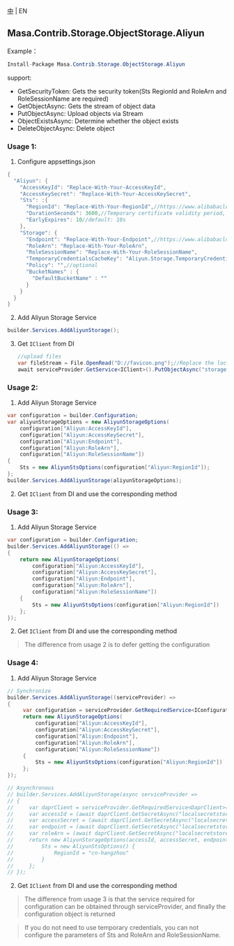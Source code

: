 [中](README.zh-CN.md) | EN

## Masa.Contrib.Storage.ObjectStorage.Aliyun

Example：

````C#
Install-Package Masa.Contrib.Storage.ObjectStorage.Aliyun
````

support:
* GetSecurityToken: Gets the security token(Sts RegionId and RoleArn and RoleSessionName are required)
* GetObjectAsync: Gets the stream of object data
* PutObjectAsync: Upload objects via Stream
* ObjectExistsAsync: Determine whether the object exists
* DeleteObjectAsync: Delete object

### Usage 1:

1. Configure appsettings.json
```` C#
{
  "Aliyun": {
    "AccessKeyId": "Replace-With-Your-AccessKeyId",
    "AccessKeySecret": "Replace-With-Your-AccessKeySecret",
    "Sts": :{
      "RegionId": "Replace-With-Your-RegionId",//https://www.alibabacloud.com/help/en/resource-access-management/latest/endpoints#reference-sdg-3pv-xdb
      "DurationSeconds": 3600,//Temporary certificate validity period, default: 3600s
      "EarlyExpires": 10//default: 10s
    },
    "Storage": {
      "Endpoint": "Replace-With-Your-Endpoint",//https://www.alibabacloud.com/help/en/object-storage-service/latest/regions-and-endpoints#section-plb-2vy-5db
      "RoleArn": "Replace-With-Your-RoleArn",
      "RoleSessionName": "Replace-With-Your-RoleSessionName",
      "TemporaryCredentialsCacheKey": "Aliyun.Storage.TemporaryCredentials",//optional, default: Aliyun.Storage.TemporaryCredentials
      "Policy": "",//optional
      "BucketNames" : {
        "DefaultBucketName" : ""
      }
    }
  }
}
````

2. Add Aliyun Storage Service

````C#
builder.Services.AddAliyunStorage();
````

3. Get `IClient` from DI

     ```` C#
     //upload files
     var fileStream = File.OpenRead("D://favicon.png");//Replace the local file path
     await serviceProvider.GetService<IClient>().PutObjectAsync("storage1-test", "1.png", fileStream);
     ````

### Usage 2:

1. Add Aliyun Storage Service

````C#
var configuration = builder.Configuration;
var aliyunStorageOptions = new AliyunStorageOptions(
    configuration["Aliyun:AccessKeyId"],
    configuration["Aliyun:AccessKeySecret"],
    configuration["Aliyun:Endpoint"],
    configuration["Aliyun:RoleArn"],
    configuration["Aliyun:RoleSessionName"])
{
    Sts = new AliyunStsOptions(configuration["Aliyun:RegionId"]);
};
builder.Services.AddAliyunStorage(aliyunStorageOptions);
````

2. Get `IClient` from DI and use the corresponding method

### Usage 3:

1. Add Aliyun Storage Service

````C#
var configuration = builder.Configuration;
builder.Services.AddAliyunStorage(() =>
{
    return new AliyunStorageOptions(
        configuration["Aliyun:AccessKeyId"],
        configuration["Aliyun:AccessKeySecret"],
        configuration["Aliyun:Endpoint"],
        configuration["Aliyun:RoleArn"],
        configuration["Aliyun:RoleSessionName"])
    {
        Sts = new AliyunStsOptions(configuration["Aliyun:RegionId"])
    };
});
````

2. Get `IClient` from DI and use the corresponding method

> The difference from usage 2 is to defer getting the configuration

### Usage 4:

1. Add Aliyun Storage Service

````C#
// Synchronize
builder.Services.AddAliyunStorage((serviceProvider) =>
{
     var configuration = serviceProvider.GetRequiredService<IConfiguration>();
     return new AliyunStorageOptions(
         configuration["Aliyun:AccessKeyId"],
         configuration["Aliyun:AccessKeySecret"],
         configuration["Aliyun:Endpoint"],
         configuration["Aliyun:RoleArn"],
         configuration["Aliyun:RoleSessionName"])
     {
         Sts = new AliyunStsOptions(configuration["Aliyun:RegionId"])
     };
});

// Asynchronous
// builder.Services.AddAliyunStorage(async serviceProvider =>
// {
//     var daprClient = serviceProvider.GetRequiredService<DaprClient>();
//     var accessId = (await daprClient.GetSecretAsync("localsecretstore", "access_id")).First().Value;
//     var accessSecret = (await daprClient.GetSecretAsync("localsecretstore", "access_secret")).First().Value;
//     var endpoint = (await daprClient.GetSecretAsync("localsecretstore", "endpoint")).First().Value;
//     var roleArn = (await daprClient.GetSecretAsync("localsecretstore", "roleArn")).First().Value;
//     return new AliyunStorageOptions(accessId, accessSecret, endpoint, roleArn, "SessionTest") {
//         Sts = new AliyunStsOptions() {
//             RegionId = "cn-hangzhou"
//         }
//     };
// });
````

2. Get `IClient` from DI and use the corresponding method

> The difference from usage 3 is that the service required for configuration can be obtained through serviceProvider, and finally the configuration object is returned

> If you do not need to use temporary credentials, you can not configure the parameters of Sts and RoleArn and RoleSessionName.